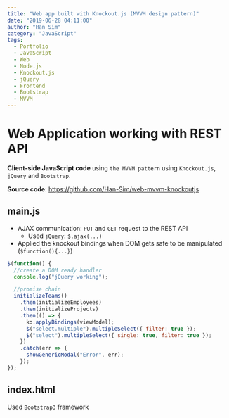 ```yaml
---
title: "Web app built with Knockout.js (MVVM design pattern)"
date: "2019-06-28 04:11:00"
author: "Han Sim"
category: "JavaScript"
tags:
  - Portfolio
  - JavaScript
  - Web
  - Node.js
  - Knockout.js
  - jQuery
  - Frontend
  - Bootstrap
  - MVVM
---
```


# Web Application working with REST API

**Client-side JavaScript code** using `the MVVM pattern` using `Knockout.js`, `jQuery` and `Bootstrap`.

**Source code**: https://github.com/Han-Sim/web-mvvm-knockoutjs

## main.js

- AJAX communication: `PUT` and `GET` request to the REST API
  - Used `jQuery`: `$.ajax(...)`
- Applied the knockout bindings when DOM gets safe to be manipulated (`$function(){...}`)

```JavaScript
$(function() {
  //create a DOM ready handler
  console.log("jQuery working");

  //promise chain
  initializeTeams()
    .then(initializeEmployees)
    .then(initializeProjects)
    .then(() => {
      ko.applyBindings(viewModel);
      $("select.multiple").multipleSelect({ filter: true });
      $("select").multipleSelect({ single: true, filter: true });
    })
    .catch(err => {
      showGenericModal("Error", err);
    });
});
```

## index.html

Used `Bootstrap3` framework
